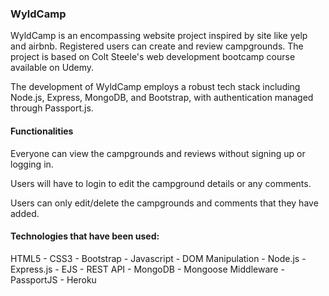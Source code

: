 ### WyldCamp

WyldCamp is an encompassing website project inspired by site like yelp and airbnb. Registered users can create and review campgrounds. The project is based on Colt Steele's web development bootcamp course available on Udemy.

The development of WyldCamp employs a robust tech stack including Node.js, Express, MongoDB, and Bootstrap, with authentication managed through Passport.js.

#### Functionalities

Everyone can view the campgrounds and reviews without signing up or logging in.

Users will have to login to edit the campground details or any comments.

Users can only edit/delete the campgrounds and comments that they have added.

#### Technologies that have been used:

HTML5 - CSS3 - Bootstrap - Javascript - DOM Manipulation - Node.js - Express.js - EJS - REST API - MongoDB - Mongoose Middleware - PassportJS - Heroku
